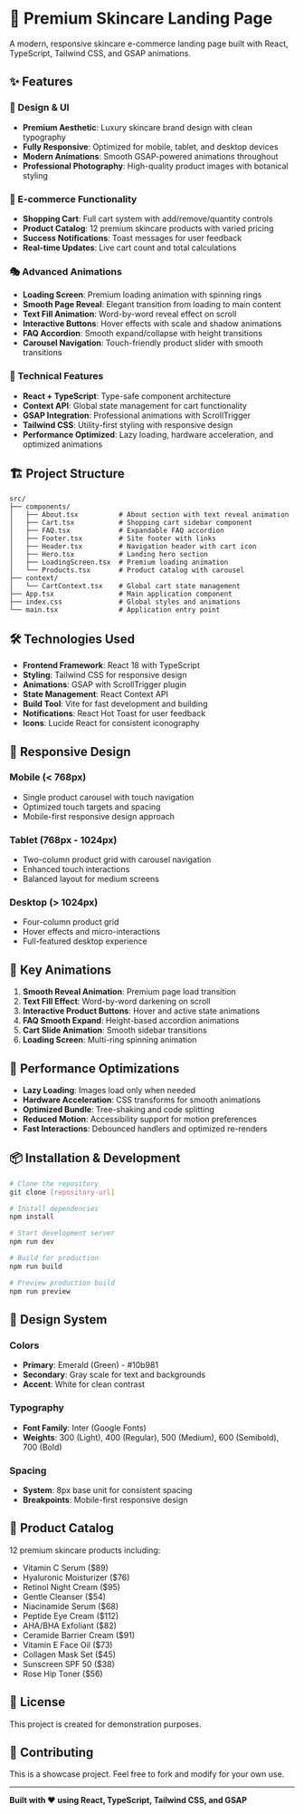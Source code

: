 # 🌿 Premium Skincare Landing Page

A modern, responsive skincare e-commerce landing page built with React, TypeScript, Tailwind CSS, and GSAP animations.

## ✨ Features

### 🎨 Design & UI
- **Premium Aesthetic**: Luxury skincare brand design with clean typography
- **Fully Responsive**: Optimized for mobile, tablet, and desktop devices
- **Modern Animations**: Smooth GSAP-powered animations throughout
- **Professional Photography**: High-quality product images with botanical styling

### 🛒 E-commerce Functionality
- **Shopping Cart**: Full cart system with add/remove/quantity controls
- **Product Catalog**: 12 premium skincare products with varied pricing
- **Success Notifications**: Toast messages for user feedback
- **Real-time Updates**: Live cart count and total calculations

### 🎭 Advanced Animations
- **Loading Screen**: Premium loading animation with spinning rings
- **Smooth Page Reveal**: Elegant transition from loading to main content
- **Text Fill Animation**: Word-by-word reveal effect on scroll
- **Interactive Buttons**: Hover effects with scale and shadow animations
- **FAQ Accordion**: Smooth expand/collapse with height transitions
- **Carousel Navigation**: Touch-friendly product slider with smooth transitions

### 🔧 Technical Features
- **React + TypeScript**: Type-safe component architecture
- **Context API**: Global state management for cart functionality
- **GSAP Integration**: Professional animations with ScrollTrigger
- **Tailwind CSS**: Utility-first styling with responsive design
- **Performance Optimized**: Lazy loading, hardware acceleration, and optimized animations

## 🏗️ Project Structure

```
src/
├── components/
│   ├── About.tsx          # About section with text reveal animation
│   ├── Cart.tsx           # Shopping cart sidebar component
│   ├── FAQ.tsx            # Expandable FAQ accordion
│   ├── Footer.tsx         # Site footer with links
│   ├── Header.tsx         # Navigation header with cart icon
│   ├── Hero.tsx           # Landing hero section
│   ├── LoadingScreen.tsx  # Premium loading animation
│   └── Products.tsx       # Product catalog with carousel
├── context/
│   └── CartContext.tsx    # Global cart state management
├── App.tsx                # Main application component
├── index.css              # Global styles and animations
└── main.tsx               # Application entry point
```

## 🛠️ Technologies Used

- **Frontend Framework**: React 18 with TypeScript
- **Styling**: Tailwind CSS for responsive design
- **Animations**: GSAP with ScrollTrigger plugin
- **State Management**: React Context API
- **Build Tool**: Vite for fast development and building
- **Notifications**: React Hot Toast for user feedback
- **Icons**: Lucide React for consistent iconography

## 📱 Responsive Design

### Mobile (< 768px)
- Single product carousel with touch navigation
- Optimized touch targets and spacing
- Mobile-first responsive design approach

### Tablet (768px - 1024px)
- Two-column product grid with carousel navigation
- Enhanced touch interactions
- Balanced layout for medium screens

### Desktop (> 1024px)
- Four-column product grid
- Hover effects and micro-interactions
- Full-featured desktop experience

## 🎯 Key Animations

1. **Smooth Reveal Animation**: Premium page load transition
2. **Text Fill Effect**: Word-by-word darkening on scroll
3. **Interactive Product Buttons**: Hover and active state animations
4. **FAQ Smooth Expand**: Height-based accordion animations
5. **Cart Slide Animation**: Smooth sidebar transitions
6. **Loading Screen**: Multi-ring spinning animation

## 🚀 Performance Optimizations

- **Lazy Loading**: Images load only when needed
- **Hardware Acceleration**: CSS transforms for smooth animations
- **Optimized Bundle**: Tree-shaking and code splitting
- **Reduced Motion**: Accessibility support for motion preferences
- **Fast Interactions**: Debounced handlers and optimized re-renders

## 📦 Installation & Development

```bash
# Clone the repository
git clone [repository-url]

# Install dependencies
npm install

# Start development server
npm run dev

# Build for production
npm run build

# Preview production build
npm run preview
```

## 🎨 Design System

### Colors
- **Primary**: Emerald (Green) - #10b981
- **Secondary**: Gray scale for text and backgrounds
- **Accent**: White for clean contrast

### Typography
- **Font Family**: Inter (Google Fonts)
- **Weights**: 300 (Light), 400 (Regular), 500 (Medium), 600 (Semibold), 700 (Bold)

### Spacing
- **System**: 8px base unit for consistent spacing
- **Breakpoints**: Mobile-first responsive design

## 🌟 Product Catalog

12 premium skincare products including:
- Vitamin C Serum ($89)
- Hyaluronic Moisturizer ($76)
- Retinol Night Cream ($95)
- Gentle Cleanser ($54)
- Niacinamide Serum ($68)
- Peptide Eye Cream ($112)
- AHA/BHA Exfoliant ($82)
- Ceramide Barrier Cream ($91)
- Vitamin E Face Oil ($73)
- Collagen Mask Set ($45)
- Sunscreen SPF 50 ($38)
- Rose Hip Toner ($56)

## 📄 License

This project is created for demonstration purposes.

## 🤝 Contributing

This is a showcase project. Feel free to fork and modify for your own use.

---

**Built with ❤️ using React, TypeScript, Tailwind CSS, and GSAP**
